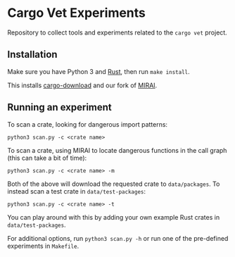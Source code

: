 # Cargo Vet Experiments

Repository to collect tools and experiments related to the `cargo vet` project.

## Installation

Make sure you have Python 3 and [Rust](https://www.rust-lang.org/tools/install), then run `make install`.

This installs [cargo-download](https://crates.io/crates/cargo-download) and our fork of [MIRAI](https://github.com/facebookexperimental/MIRAI).

## Running an experiment

To scan a crate, looking for dangerous import patterns:
```
python3 scan.py -c <crate name>
```

To scan a crate, using MIRAI to locate dangerous functions in the call graph (this can take a bit of time):
```
python3 scan.py -c <crate name> -m
```

Both of the above will download the requested crate to `data/packages`. To instead scan a test crate in `data/test-packages`:
```
python3 scan.py -c <crate name> -t
```

You can play around with this by adding your own example Rust crates in `data/test-packages`.

For additional options, run `python3 scan.py -h` or run one of the pre-defined experiments in `Makefile`.
